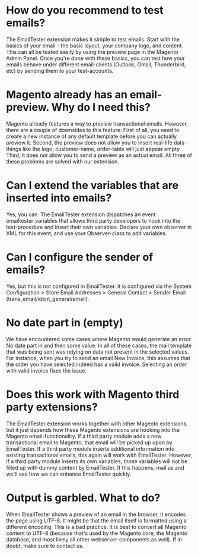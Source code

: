 # How do you recommend to test emails?
The EmailTester extension makes it simple to test emails. Start with the basics of your email - the basic layout, your company logo, and content. This can all be tested easily by using the preview page in the Magento Admin Panel. Once you're done with these basics, you can test how your emails behave under different email-clients (Outlook, Gmail, Thunderbird, etc) by sending them to your test-accounts.

# Magento already has an email-preview. Why do I need this?
Magento already features a way to preview transactional emails. However, there are a couple of downsides to this feature: First of all, you need to create a new instance of any default template before you can actually preview it. Second, the preview does not allow you to insert real-life data - things like the logo, customer-name, order-table will just appear empty. Third, it does not allow you to send a preview as an actual email. All three of these problems are solved with our extension.

# Can I extend the variables that are inserted into emails?
Yes, you can. The EmailTester extension dispatches an event
emailtester_variables that allows third party developers to hook into
the test-procedure and insert their own variables. Declare your own
observer in XML for this event, and use your Observer-class to add
variables.

# Can I configure the sender of emails?
Yes, but this is not configured in EmailTester. It is configured via the System Configuration > Store Email Addresses > General Contact > Sender Email (trans_email/ident_general/email).

# No date part in (empty)
We have encountered some cases where Magento would generate an error No date part in and then some value. In all of these cases, the mail template that was being sent was relying on data not present in the selected values. For instance, when you try to send an email New Invoice, this assumes that the order you have selected indeed has a valid invoice. Selecting an order with valid invoice fixes the issue.

# Does this work with Magento third party extensions?
The EmailTester extension works together with other Magento extensions, but it just depends how these Magento extensions are hooking into the Magento email-functionality. If a third party module adds a new transactional email to Magento, that email will be picked up upon by EmailTester. If a third party module inserts additional information into existing transactional emails, this again will work with EmailTester. However, if a third party module inserts its own variables, those variables will not be filled up with dummy content by EmailTester. If this happens, mail us and we'll see how we can enhance EmailTester quickly.

# Output is garbled. What to do?
When EmailTester shows a preview of an email in the browser, it encodes the page using UTF-8. It might be that the email itself is formatted using a different encoding. This is a bad practice. It is best to convert all Magento content to UTF-8 (because that's used by the Magento core, the Magento database, and most likely all other webserver-components as well). If in doubt, make sure to contact us.
